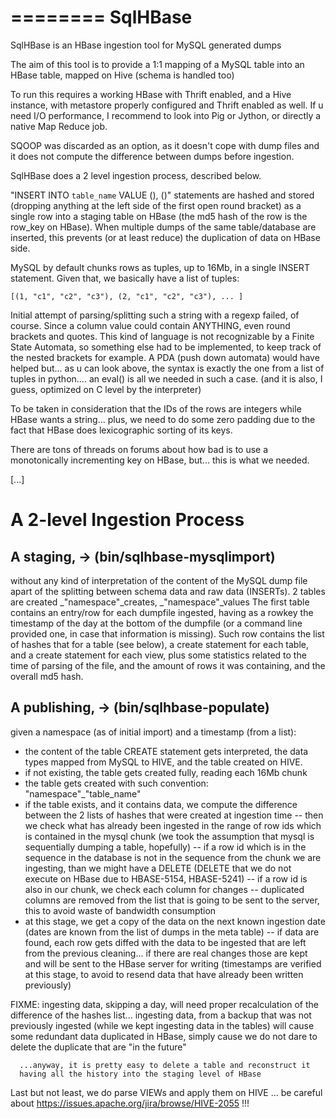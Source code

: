 ========
SqlHBase
========

SqlHBase is an HBase ingestion tool for MySQL generated dumps

The aim of this tool is to provide a 1:1 mapping of a MySQL table
into an HBase table, mapped on Hive (schema is handled too)

To run this requires a working HBase with Thrift enabled,
and a Hive instance, with metastore properly configured and
Thrift enabled as well. If u need I/O performance, I recommend to
look into Pig or Jython, or directly a native Map Reduce job.

SQOOP was discarded as an option, as it doesn't cope with dump files
and it does not compute the difference between dumps before ingestion.

SqlHBase does a 2 level ingestion process, described below.

"INSERT INTO `table_name` VALUE (), ()" statements are hashed
and stored (dropping anything at the left side of the first open
round bracket) as a single row into a staging table on HBase (the
md5 hash of the row is the row_key on HBase).
When multiple dumps of the same table/database are inserted, this
prevents (or at least reduce) the duplication of data on HBase side.

MySQL by default chunks rows as tuples, up to 16Mb, in a single
INSERT statement. Given that, we basically have a list of tuples:

    [(1, "c1", "c2", "c3"), (2, "c1", "c2", "c3"), ... ]

Initial attempt of parsing/splitting such a string with a regexp
failed, of course. Since a column value could contain ANYTHING,
even round brackets and quotes. This kind of language is not
recognizable by a Finite State Automata, so something else had to
be implemented, to keep track of the nested brackets for example.
A PDA (push down automata) would have helped but... as u can
look above, the syntax is exactly the one from a list of tuples
in python.... an eval() is all we needed in such a case.
(and it is also, I guess, optimized on C level by the interpreter)

To be taken in consideration that the IDs of the rows are integers
while HBase wants a string... plus, we need to do some zero padding
due to the fact that HBase does lexicographic sorting of its keys.

There are tons of threads on forums about how bad is to use a
monotonically incrementing key on HBase, but... this is what we needed.

[...]

A 2-level Ingestion Process
===========================

A staging,     -> (bin/sqlhbase-mysqlimport)
--------------------------------------------
without any kind of interpretation of the content of the MySQL dump
file apart of the splitting between schema data and raw data (INSERTs).
2 tables are created _"namespace"_creates, _"namespace"_values
The first table contains an entry/row for each dumpfile ingested,
having as a rowkey the timestamp of the day at the bottom of the dumpfile
(or a command line provided one, in case that information is missing).
Such row contains the list of hashes that for a table (see below),
a create statement for each table, and a create statement for each view,
plus some statistics related to the time of parsing of the file,
and the amount of rows it was containing, and the overall md5 hash.

A publishing,  -> (bin/sqlhbase-populate)
-----------------------------------------
given a namespace (as of initial import) and a timestamp (from a list):
 - the content of the table CREATE statement gets interpreted, the data
   types mapped from MySQL to HIVE, and the table created on HIVE.
 - if not existing, the table gets created fully, reading each 16Mb chunk
 - the table gets created with such convention: "namespace"_"table_name"
 - if the table exists, and it contains data, we compute the difference
   between the 2 lists of hashes that were created at ingestion time
 -- then we check what has already been ingested in the range of row ids
    which is contained in the mysql chunk (we took the assumption that
    mysql is sequentially dumping a table, hopefully)
 -- if a row id which is in the sequence in the database is not in the
    sequence from the chunk we are ingesting, than we might have a DELETE
    (DELETE that we do not execute on HBase due to HBASE-5154, HBASE-5241)
 -- if a row id is also in our chunk, we check each column for changes
 -- duplicated columns are removed from the list that is going to be sent
    to the server, this to avoid waste of bandwidth consumption
 - at this stage, we get a copy of the data on the next known ingestion
   date (dates are known from the list of dumps in the meta table)
 -- if data are found, each row gets diffed with the data to be ingested
    that are left from the previous cleaning... if there are real changes
    those are kept and will be sent to the HBase server for writing
    (timestamps are verified at this stage, to avoid to resend data
    that have already been written previously)

FIXME: ingesting data, skipping a day, will need proper recalculation
       of the difference of the hashes list...
       ingesting data, from a backup that was not previously ingested
       (while we kept ingesting data in the tables) will cause some
       redundant data duplicated in HBase, simply cause we do not dare
       to delete the duplicate that are "in the future"

      ...anyway, it is pretty easy to delete a table and reconstruct it
      having all the history into the staging level of HBase

Last but not least, we do parse VIEWs and apply them on HIVE
... be careful about https://issues.apache.org/jira/browse/HIVE-2055 !!!
